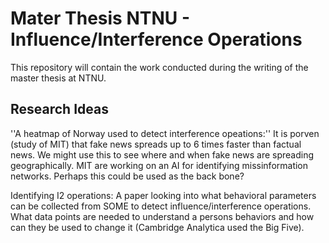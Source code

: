 # Mater Thesis NTNU - Influence/Interference Operations
This repository will contain the work conducted during the writing of the master thesis at NTNU. 

## Research Ideas
''A heatmap of Norway used to detect interference opeations:'' It is porven (study of MIT) that fake news spreads up to 6 times faster than factual news. We might use this to see where and when fake news are spreading geographically. MIT are working on an AI for identifying missinformation networks. Perhaps this could be used as the back bone? 

Identifying I2 operations: A paper looking into what behavioral parameters can be collected from SOME to detect influence/interference operations. What data points are needed to understand a persons behaviors and how can they be used to change it (Cambridge Analytica used the Big Five). 

